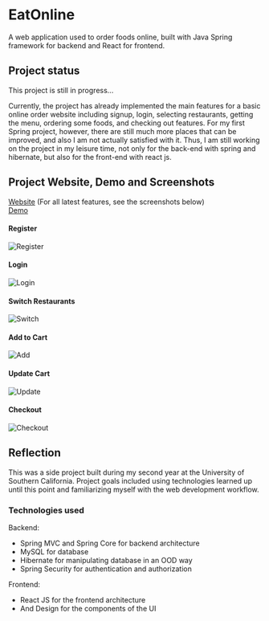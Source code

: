 # EatOnline

A web application used to order foods online, built with Java Spring framework for backend and React for frontend.

## Project status
This project is still in progress...  

Currently, the project has already implemented the main features for a basic online order website including signup, login, selecting restaurants, getting the menu, ordering some foods, and checking out features. For my first Spring project, however, there are still much more places that can be improved, and also I am not actually satisfied with it. Thus, I am still working on the project in my leisure time, not only for the back-end with spring and hibernate, but also for the front-end with react js. 

## Project Website, Demo and Screenshots
[Website](http://54.241.52.143) (For all latest features, see the screenshots below)  
[Demo](https://storage.googleapis.com/chenbo-around-123456/demo.gif) 
#### Register
![Register](https://user-images.githubusercontent.com/74288362/177913199-51e61ab9-3f18-4cf6-9671-41560374ccc1.png)
#### Login
![Login](https://user-images.githubusercontent.com/74288362/177913195-18b7efa5-b0ee-48d3-9908-7b13193c0f27.png)
#### Switch Restaurants
![Switch](https://user-images.githubusercontent.com/74288362/177913198-86d10fb8-1ce8-4aaa-a0af-3bc7df50e9d6.png)
#### Add to Cart
![Add](https://user-images.githubusercontent.com/74288362/177913196-ca235fe2-edc2-4fa9-a103-fe52a0951864.png)
#### Update Cart
![Update](https://user-images.githubusercontent.com/74288362/179116903-aec7dfb6-7d29-43ce-b942-c88131a0d907.png)
#### Checkout
![Checkout](https://user-images.githubusercontent.com/74288362/179116906-896cb384-ead9-4ae9-a9dc-f8d329330f74.png)

## Reflection 

This was a side project built during my second year at the University of Southern California. Project goals included using technologies learned up until this point and familiarizing myself with the web development workflow.  
   
### Technologies used
Backend:
* Spring MVC and Spring Core for backend architecture  
* MySQL for database  
* Hibernate for manipulating database in an OOD way  
* Spring Security for authentication and authorization

Frontend:
* React JS for the frontend architecture
* And Design for the components of the UI
